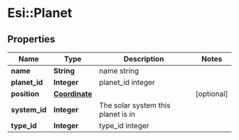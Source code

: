 # Esi::Planet

## Properties
Name | Type | Description | Notes
------------ | ------------- | ------------- | -------------
**name** | **String** | name string | 
**planet_id** | **Integer** | planet_id integer | 
**position** | [**Coordinate**](Coordinate.md) |  | [optional] 
**system_id** | **Integer** | The solar system this planet is in | 
**type_id** | **Integer** | type_id integer | 


